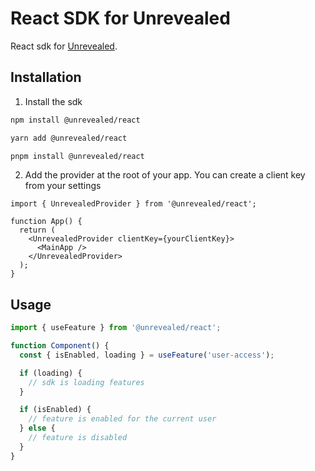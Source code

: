 # React SDK for Unrevealed

React sdk for [Unrevealed](https://unrevealed.tech/).

## Installation

1. Install the sdk

```bash
npm install @unrevealed/react
```

```bash
yarn add @unrevealed/react
```

```bash
pnpm install @unrevealed/react
```

2. Add the provider at the root of your app. You can create a client key from your settings

```tsx
import { UnrevealedProvider } from '@unrevealed/react';

function App() {
  return (
    <UnrevealedProvider clientKey={yourClientKey}>
      <MainApp />
    </UnrevealedProvider>
  );
}
```

## Usage

```ts
import { useFeature } from '@unrevealed/react';

function Component() {
  const { isEnabled, loading } = useFeature('user-access');

  if (loading) {
    // sdk is loading features
  }

  if (isEnabled) {
    // feature is enabled for the current user
  } else {
    // feature is disabled
  }
}
```

